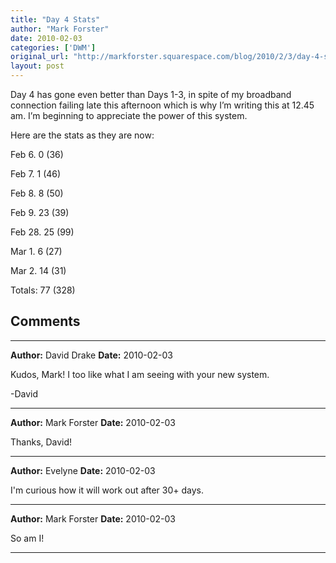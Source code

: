 ```yaml
---
title: "Day 4 Stats"
author: "Mark Forster"
date: 2010-02-03
categories: ['DWM']
original_url: "http://markforster.squarespace.com/blog/2010/2/3/day-4-stats.html"
layout: post
---
```


Day 4 has gone even better than Days 1-3, in spite of my broadband connection failing late this afternoon which is why I’m writing this at 12.45 am. I’m beginning to appreciate the power of this system.

Here are the stats as they are now:

Feb 6. 0 (36)

Feb 7. 1 (46)

Feb 8. 8 (50)

Feb 9. 23 (39)

Feb 28. 25 (99)

Mar 1. 6 (27)

Mar 2. 14 (31)

Totals: 77 (328)


## Comments

---

**Author:** David Drake
**Date:** 2010-02-03

Kudos, Mark! I too like what I am seeing with your new system.   
  
-David

---

**Author:** Mark Forster
**Date:** 2010-02-03

Thanks, David!

---

**Author:** Evelyne
**Date:** 2010-02-03

I'm curious how it will work out after 30+ days.

---

**Author:** Mark Forster
**Date:** 2010-02-03

So am I!

---
